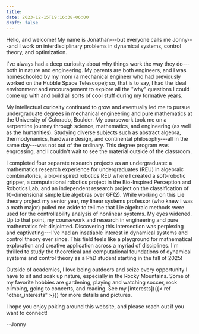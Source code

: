 ```yaml
---
title:
date: 2023-12-15T19:16:38-06:00
draft: false
---
```


Hello, and welcome! My name is Jonathan---but everyone calls me Jonny---and I work on interdisciplinary problems in dynamical systems, control theory, and optimization.

I've always had a deep curiosity about why things work the way they do---both in nature and engineering. My parents are both engineers, and I was homeschooled by my mom (a mechanical engineer who had previously worked on the Hubble Space Telescope); so, that is to say, I had the ideal environment and encouragement to explore all the "why" questions I could come up with and build all sorts of cool stuff during my formative years.

My intellectual curiosity continued to grow and eventually led me to pursue undergraduate degrees in mechanical engineering and pure mathematics at the University of Colorado, Boulder. My coursework took me on a serpentine journey through science, mathematics, and engineering (as well as the humanities). Studying diverse subjects such as abstract algebra, thermodynamics, hardware design, and continental philosophy---all in the same day---was not out of the ordinary. This degree program was engrossing, and I couldn't wait to see the material outside of the classroom.

I completed four separate research projects as an undergraduate: a mathematics research experience for undergraduates (REU) in algebraic combinatorics, a bio-inspired robotics REU where I created a soft-robotic gripper, a computational robotics project in the Bio-Inspired Perception and Robotics Lab, and an independent research project on the classification of 10-dimensional simple Lie algebras over GF(2). While working on this Lie theory project my senior year, my linear systems professor (who knew I was a math major) pulled me aside to tell me that Lie algebraic methods were used for the controllability analysis of nonlinear systems. My eyes widened. Up to that point, my coursework and research in engineering and pure mathematics felt disjointed. Discovering this intersection was perplexing and captivating---I've had an insatiable interest in dynamical systems and control theory ever since. This field feels like a playground for mathematical exploration and creative application across a myriad of disciplines. I'm thrilled to study the theoretical and computational foundations of dynamical systems and control theory as a PhD student starting in the fall of 2025!

Outside of academics, I love being outdoors and seize every opportunity I have to sit and soak up nature, especially in the Rocky Mountains. Some of my favorite hobbies are gardening, playing and watching soccer, rock climbing, going to concerts, and reading. See my [interests]({{< ref "other_interests" >}}) for more details and pictures.

I hope you enjoy poking around this website, and please reach out if you want to connect!

--Jonny

